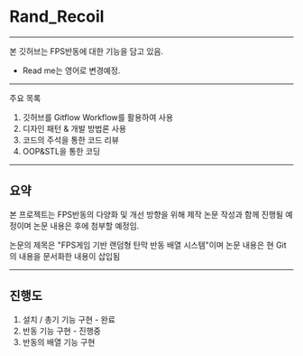# Rand_Recoil

---
본 깃허브는 FPS반동에 대한 기능을 담고 있음.

* Read me는 영어로 변경예정.
---
주요 목록

1. 깃허브를 Gitflow Workflow를 활용하여 사용
2. 디자인 패턴 & 개발 방법론 사용
3. 코드의 주석을 통한 코드 리뷰
4. OOP&STL을 통한 코딩

---

## 요약

본 프로젝트는 FPS반동의 다양화 및 개선 방향을 위해 제작
논문 작성과 함께 진행될 예정이며 논문 내용은 후에 첨부할 예정임.

논문의 제목은 "FPS게임 기반 랜덤형 탄막 반동 배열 시스템"이며
논문 내용은 현 Git의 내용을 문서화한 내용이 삽입됨

---


## 진행도

1. 설치 / 총기 기능 구현 - 완료
2. 반동 기능 구현 - 진행중
3. 반동의 배열 기능 구현
